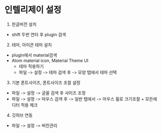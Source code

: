 # 인텔리제이 설정

1. 한글버전 설치
- shift 두번 연타 후 plugin 검색

2. 테마, 아이콘 테마 설치
- plugin에서 material검색
- Atom material icon, Material Theme UI
  - 테마 적용하기
  - 파일 -> 설정 -> 테마 검색 후 -> 모양 탭에서 테마 선택

3. 기본 폰트사이즈, 폰트사이즈 조절 설정
- 파일 -> 설정 -> 글꼴 검색 후 사이즈 조정
- 파일 -> 설정 -> 마우스 검색 후 -> 일반 탭에서 -> 마우스 휠로 크기조절 + 모든에디터 적용 체크

4. 깃허브 연동 
- 파일 -> 설정 -> 버전관리